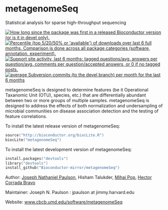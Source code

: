 metagenomeSeq
=============

Statistical analysis for sparse high-throughput sequencing

<a href="http://www.bioconductor.org/packages/devel/bioc/html/metagenomeSeq.html#since"><img border="0" src="http://www.bioconductor.org/shields/years-in-bioc/metagenomeSeq.svg" title="How long since the package was first in a released Bioconductor version (or is it in devel only)."></a> <a href="http://bioconductor.org/packages/stats/bioc/metagenomeSeq.html"><img border="0" src="http://www.bioconductor.org/shields/downloads/metagenomeSeq.svg" title="Percentile (top 5/20/50% or 'available') of downloads over last 6 full months. Comparison is done across all package categories (software, annotation, experiment)."></a> <a href="https://support.bioconductor.org/t/metagenomeSeq/"><img border="0" src="http://www.bioconductor.org/shields/posts/metagenomeSeq.svg" title="Support site activity, last 6 months: tagged questions/avg. answers per question/avg. comments per question/accepted answers, or 0 if no tagged posts."></a> <a href="http://www.bioconductor.org/packages/devel/bioc/html/metagenomeSeq.html#svn_source"><img border="0" src="http://www.bioconductor.org/shields/commits/bioc/metagenomeSeq.svg" title="average Subversion commits (to the devel branch) per month for the last 6 months"></a>


metagenomeSeq is designed to determine features (be it Operational Taxanomic Unit (OTU), species, etc.) 
that are differentially abundant between two or more groups of multiple samples. metagenomeSeq is designed 
to address the effects of both normalization and undersampling of microbial communities on disease 
association detection and the testing of feature correlations.

To install the latest release version of metagenomeSeq:
```S
source("http://bioconductor.org/biocLite.R")
biocLite("metagenomeSeq")
```

To install the latest development version of metagenomeSeq:
```S
install.packages("devtools")
library("devtools")
install_github("Bioconductor-mirror/metagenomeSeq")
```

Author: [Joseph Nathaniel Paulson](http://bcb.dfci.harvard.edu/~jpaulson), Hisham Talukder, [Mihai Pop](http://www.cbcb.umd.edu/~mpop), [Hector Corrada Bravo](http://www.cbcb.umd.edu/~hcorrada)

Maintainer: Joseph N. Paulson : jpaulson at jimmy.harvard.edu

Website: www.cbcb.umd.edu/software/metagenomeSeq
